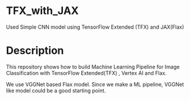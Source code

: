 # TFX_with_JAX
Used Simple CNN model using TensorFlow Extended (TFX) and JAX(Flax)

# Description
This repository shows how to build Machine Learning Pipeline for Image Classification with TensorFlow Extended(TFX) ,  Vertex AI and Flax.

We use VGGNet based Flax model. Since we make a ML pipeline, VGGNet like model could be a good starting point.
